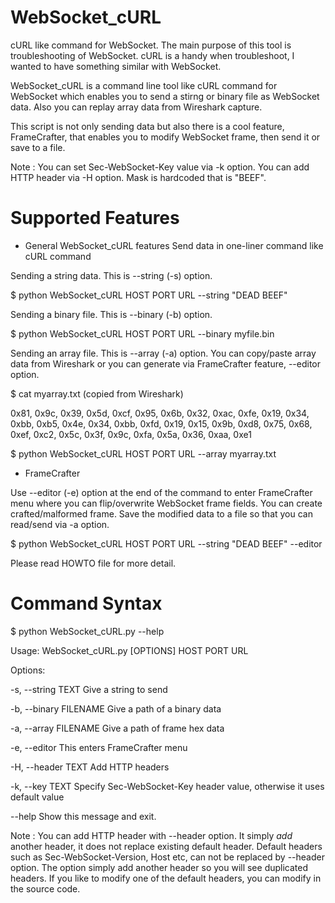 # WebSocket_cURL
cURL like command for WebSocket. The main purpose of this tool is troubleshooting of WebSocket.
cURL is a handy when troubleshoot, I wanted to have something similar with WebSocket.

WebSocket_cURL is a command line tool like cURL command for WebSocket 
which enables you to send a stirng or binary file as WebSocket data. 
Also you can replay array data from Wireshark capture.

This script is not only sending data but also there is a cool feature, FrameCrafter, that 
enables you to modify WebSocket frame, then send it or save to a file.

Note : 
You can set Sec-WebSocket-Key value via -k option. 
You can add HTTP header via -H option.
Mask is hardcoded that is "BEEF".

# Supported Features

* General WebSocket_cURL features
Send data in one-liner command like cURL command

Sending a string data. This is --string (-s) option. 
  
$ python WebSocket_cURL HOST PORT URL --string "DEAD BEEF"

Sending a binary file. This is --binary (-b) option.

$ python WebSocket_cURL HOST PORT URL --binary myfile.bin

Sending an array file. This is --array (-a) option.
You can copy/paste array data from Wireshark or you can generate via FrameCrafter feature, --editor option.

$ cat myarray.txt (copied from Wireshark)

0x81, 0x9c, 0x39, 0x5d, 0xcf, 0x95, 0x6b, 0x32,
0xac, 0xfe, 0x19, 0x34, 0xbb, 0xb5, 0x4e, 0x34,
0xbb, 0xfd, 0x19, 0x15, 0x9b, 0xd8, 0x75, 0x68,
0xef, 0xc2, 0x5c, 0x3f, 0x9c, 0xfa, 0x5a, 0x36,
0xaa, 0xe1

$ python WebSocket_cURL HOST PORT URL --array myarray.txt


* FrameCrafter

Use --editor (-e) option at the end of the command to enter FrameCrafter menu where you can
flip/overwrite WebSocket frame fields. You can create crafted/malformed frame.
Save the modified data to a file so that you can read/send via -a option.

$ python WebSocket_cURL HOST PORT URL --string "DEAD BEEF" --editor

Please read HOWTO file for more detail.


# Command Syntax 

$ python WebSocket_cURL.py --help

Usage: WebSocket_cURL.py [OPTIONS] HOST PORT URL

Options:

  -s, --string TEXT      Give a string to send

  -b, --binary FILENAME  Give a path of a binary data

  -a, --array FILENAME   Give a path of frame hex data

  -e, --editor           This enters FrameCrafter menu

  -H, --header TEXT      Add HTTP headers
  
  -k, --key TEXT         Specify Sec-WebSocket-Key header value, otherwise it uses default value

  --help                 Show this message and exit.
  
  
  Note : You can add HTTP header with --header option. It simply *add* another header, it does not replace existing default header. Default headers such as Sec-WebSocket-Version, Host etc, can not be replaced by --header option. The option simply add another header so you will see duplicated headers. If you like to modify one of the default headers, you can modify in the source code.
